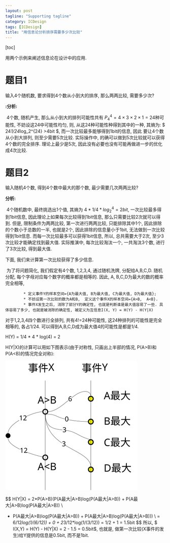 ```yaml
---
layout: post
tagline: "Supporting tagline"
category: ICDesign
tags: [ICDesign]
title: "用信息论分析排序需要多少次比较"
---
```


[toc]

用两个示例来阐述信息论在设计中的应用.

# 题目1

输入4个随机数, 要求得到4个数从小到大的排序, 那么两两比较, 需要多少次?

**:分析:**   

​			4个数, 随机产生, 那么从小到大的排列可能性共有 $P_4^4 = 4\times3\times2\times1 = 24$种可能性,  不妨设这24中可能性均匀, 则, 从这24种可能性种得到其中的一种, 其熵为: $ 24*1/24*log_2^{24} >4bit $, 而一次比较最多能够得到1bit的信息, 因此 要让4个数从小到大排列, 则至少需要5次比较.  实际操作中, 的确可以做到5次比较就可以获得4个数的完全排序.  理论上最少是5次, 因此没有必要也没有可能再做进一步的优化成4次比较.

# 题目2

输入随机4个数, 得到4个数中最大的那个数, 最少需要几次两两比较?

**分析:** 

​			4个随机数中, 最终挑选出1个值,  其熵为 $4*1/4*log_2^4=2bit$,  一次比较最多得到1bit信息, 因此理论上如果每次比较得到1bit信息, 那么只需要比较2次就可以得到.  但是, 限制条件为两两比较, 第一次进行两两比较, 只能排除其中1个, 因此排除的个数小于总数的一半, 也就是2个, 因此排除的信息量小于1bit, 无法做到一次比较得到1bit信息.  而每一次比较最多可以获得1bit信息, 所以,  总共需要大于2次, 至少3次比较才能确定找到最大值.  实际推演中, 每次比较淘汰一个, 一共淘汰3个数, 进行了3次比较, 得到最大值.

   下面, 我们来计算第一次比较获得了多少信息.

​	为了将问题简化, 我们假定有4个数, 1,2,3,4,  通过随机洗牌, 分配给A,B,C,D. 随机分配, 每个字母对应每个数字的概率都是相等的. 因此, A, B,C,D为最大的数的概率完全相等, 

```wiki
        * 定义事件Y的样本空间={A为最大值, B为最大值, C为最大值, D为最大值};  
        * 不妨设第一次比较的数为A和B,  定义这个事件X的样本空间={A>B,  A<B}. 
        * 事件X发生之后, 消除了部分Y的确定性, 也就是判断谁是最大值容易了一些. 具体容易了多少, 也就是被消除的确定性, 被定义为互信息I(X, Y) = H(Y) - H(Y|X)
```

对于1,2,3,4四个数进行全排列, 共有4!=24种可能性, 这24种排列的可能性是完全相等的,  各占1/24.   可以得到A,B,C,D成为最大值4的可能性是都是1/4.

H(Y) = 1/4 * 4 * log(4) = 2

H(Y|X)的计算可以用如下图表示(由于对称性, 只画出上半部的情况, P(A>B)和P(A<B)的情况完全对称):

![I(X,Y)](img/I(X,Y).svg)

$$
H(Y|X) = 2*P(A>B)(P(A最大|A>B)log(P(A最大|A>B)) + P(A最大|A>B)log(P(A最大|A>B)) \\
 + P(A最大|A>B)log(P(A最大|A>B)) + P(A最大|A>B)log(P(A最大|A>B))) \\
 = 6/12*log(1/(6/12)) + 0 + 2*3/12*log(1/(3/12)) = 1/2 + 1 = 1.5bit 
$$
所以, $ I(X,Y) = H(Y) - H(Y|X) = 2 - 1.5 = 0.5bit$,  也就是, 做第一次比较(X事件的发生)给Y提供的信息是0.5bit, 而不是1bit.

